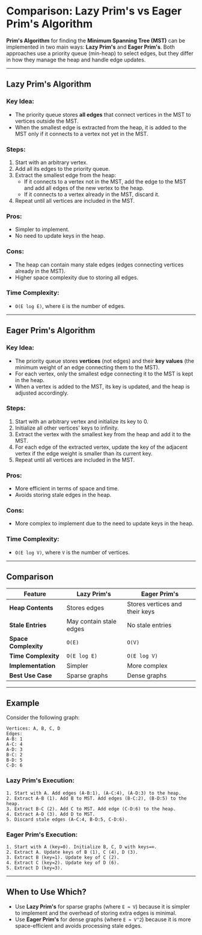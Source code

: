 # Comparison: Lazy Prim's vs Eager Prim's Algorithm

**Prim's Algorithm** for finding the **Minimum Spanning Tree (MST)** can be implemented in two main ways: **Lazy Prim's** and **Eager Prim's**. Both approaches use a priority queue (min-heap) to select edges, but they differ in how they manage the heap and handle edge updates.

---

## **Lazy Prim's Algorithm**

### Key Idea:
- The priority queue stores **all edges** that connect vertices in the MST to vertices outside the MST.
- When the smallest edge is extracted from the heap, it is added to the MST only if it connects to a vertex not yet in the MST.

### Steps:
1. Start with an arbitrary vertex.
2. Add all its edges to the priority queue.
3. Extract the smallest edge from the heap:
   - If it connects to a vertex not in the MST, add the edge to the MST and add all edges of the new vertex to the heap.
   - If it connects to a vertex already in the MST, discard it.
4. Repeat until all vertices are included in the MST.

### Pros:
- Simpler to implement.
- No need to update keys in the heap.

### Cons:
- The heap can contain many stale edges (edges connecting vertices already in the MST).
- Higher space complexity due to storing all edges.

### Time Complexity:
- `O(E log E)`, where `E` is the number of edges.

---

## **Eager Prim's Algorithm**

### Key Idea:
- The priority queue stores **vertices** (not edges) and their **key values** (the minimum weight of an edge connecting them to the MST).
- For each vertex, only the smallest edge connecting it to the MST is kept in the heap.
- When a vertex is added to the MST, its key is updated, and the heap is adjusted accordingly.

### Steps:
1. Start with an arbitrary vertex and initialize its key to 0.
2. Initialize all other vertices' keys to infinity.
3. Extract the vertex with the smallest key from the heap and add it to the MST.
4. For each edge of the extracted vertex, update the key of the adjacent vertex if the edge weight is smaller than its current key.
5. Repeat until all vertices are included in the MST.

### Pros:
- More efficient in terms of space and time.
- Avoids storing stale edges in the heap.

### Cons:
- More complex to implement due to the need to update keys in the heap.

### Time Complexity:
- `O(E log V)`, where `V` is the number of vertices.

---

## **Comparison**

| Feature                  | Lazy Prim's                          | Eager Prim's                         |
|--------------------------|--------------------------------------|--------------------------------------|
| **Heap Contents**         | Stores edges                        | Stores vertices and their keys       |
| **Stale Entries**         | May contain stale edges             | No stale entries                     |
| **Space Complexity**      | `O(E)`                              | `O(V)`                               |
| **Time Complexity**       | `O(E log E)`                        | `O(E log V)`                         |
| **Implementation**        | Simpler                             | More complex                         |
| **Best Use Case**         | Sparse graphs                       | Dense graphs                         |

---

## **Example**

Consider the following graph:

```
Vertices: A, B, C, D
Edges:
A-B: 1
A-C: 4
A-D: 3
B-C: 2
B-D: 5
C-D: 6
```


### Lazy Prim's Execution:
```
1. Start with A. Add edges (A-B:1), (A-C:4), (A-D:3) to the heap.
2. Extract A-B (1). Add B to MST. Add edges (B-C:2), (B-D:5) to the heap.
3. Extract B-C (2). Add C to MST. Add edge (C-D:6) to the heap.
4. Extract A-D (3). Add D to MST.
5. Discard stale edges (A-C:4, B-D:5, C-D:6).
```

### Eager Prim's Execution:
```
1. Start with A (key=0). Initialize B, C, D with keys=∞.
2. Extract A. Update keys of B (1), C (4), D (3).
3. Extract B (key=1). Update key of C (2).
4. Extract C (key=2). Update key of D (6).
5. Extract D (key=3).
```

---

## **When to Use Which?**
- Use **Lazy Prim's** for sparse graphs (where `E ≈ V`) because it is simpler to implement and the overhead of storing extra edges is minimal.
- Use **Eager Prim's** for dense graphs (where `E ≈ V^2`) because it is more space-efficient and avoids processing stale edges.
